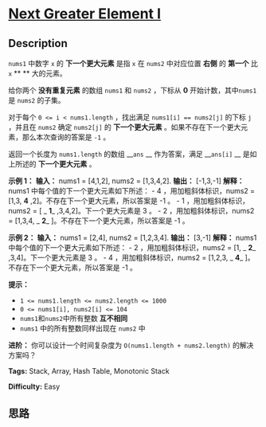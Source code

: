 # [Next Greater Element I][title]

## Description

`nums1` 中数字 `x` 的 **下一个更大元素** 是指 `x` 在 `nums2` 中对应位置 **右侧** 的 **第一个** 比 `x` **
** 大的元素。

给你两个 **没有重复元素** 的数组 `nums1` 和 `nums2` ，下标从 **0** 开始计数，其中`nums1` 是 `nums2` 的子集。

对于每个 `0 <= i < nums1.length` ，找出满足 `nums1[i] == nums2[j]` 的下标 `j` ，并且在 `nums2`
确定 `nums2[j]` 的 **下一个更大元素** 。如果不存在下一个更大元素，那么本次查询的答案是 `-1` 。

返回一个长度为 `nums1.length` 的数组 __`ans` __ 作为答案，满足 __`ans[i]` __ 是如上所述的 **下一个更大元素**
。



**示例 1：**
            **输入：** nums1 = [4,1,2], nums2 = [1,3,4,2].    **输出：** [-1,3,-1]    **解释：** nums1 中每个值的下一个更大元素如下所述：    - 4 ，用加粗斜体标识，nums2 = [1,3, **4** ,2]。不存在下一个更大元素，所以答案是 -1 。    - 1 ，用加粗斜体标识，nums2 = [ _ **1**_ ,3,4,2]。下一个更大元素是 3 。    - 2 ，用加粗斜体标识，nums2 = [1,3,4, _ **2**_ ]。不存在下一个更大元素，所以答案是 -1 。

**示例 2：**
            **输入：** nums1 = [2,4], nums2 = [1,2,3,4].    **输出：** [3,-1]    **解释：** nums1 中每个值的下一个更大元素如下所述：    - 2 ，用加粗斜体标识，nums2 = [1, _ **2**_ ,3,4]。下一个更大元素是 3 。    - 4 ，用加粗斜体标识，nums2 = [1,2,3, _ **4**_ ]。不存在下一个更大元素，所以答案是 -1 。    



**提示：**

  * `1 <= nums1.length <= nums2.length <= 1000`
  * `0 <= nums1[i], nums2[i] <= 104`
  * `nums1`和`nums2`中所有整数 **互不相同**
  * `nums1` 中的所有整数同样出现在 `nums2` 中



**进阶：** 你可以设计一个时间复杂度为 `O(nums1.length + nums2.length)` 的解决方案吗？


**Tags:** Stack, Array, Hash Table, Monotonic Stack

**Difficulty:** Easy

## 思路

[title]: https://leetcode-cn.com/problems/next-greater-element-i
